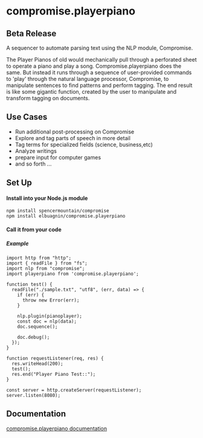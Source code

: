 # compromise.playerpiano

## Beta Release

A sequencer to automate parsing text using the NLP module, Compromise.

The Player Pianos of old would mechanically pull through a perforated sheet
to operate a piano and play a song. Compromise.playerpiano does the same. But
instead it runs through a sequence of user-provided commands to 'play' through the
natural language processor, Compromise, to manipulate sentences to find patterns
and perform tagging. The end result is like some gigantic function, created by
the user to manipulate and transform tagging on documents.

## Use Cases

- Run additional post-processing on Compromise
- Explore and tag parts of speech in more detail
- Tag terms for specialized fields (science, business,etc)
- Analyze writings
- prepare input for computer games
- and so forth ...

## Set Up

#### Install into your Node.js module

```
npm install spencermountain/compromise
npm install elbuagnin/compromise.playerpiano
```

#### Call it from your code

##### Example

```
import http from "http";
import { readFile } from "fs";
import nlp from "compromise";
import playerpiano from 'compromise.playerpiano';

function test() {
  readFile("./sample.txt", "utf8", (err, data) => {
    if (err) {
      throw new Error(err);
    }

    nlp.plugin(pianoplayer);
    const doc = nlp(data);
    doc.sequence();

    doc.debug();
  });
}

function requestListener(req, res) {
  res.writeHead(200);
  test();
  res.end("Player Piano Test::");
}

const server = http.createServer(requestListener);
server.listen(8080);

```

## Documentation

[compromise.playerpiano documentation](https://github.com/elbuagnin/compromise.playerpiano/wiki)
